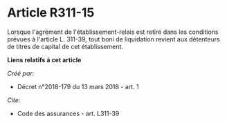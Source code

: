 # Article R311-15

Lorsque l'agrément de l'établissement-relais est retiré dans les conditions prévues à l'article L. 311-39, tout boni de
liquidation revient aux détenteurs de titres de capital de cet établissement.

**Liens relatifs à cet article**

_Créé par_:

  - Décret n°2018-179 du 13 mars 2018 - art. 1

_Cite_:

  - Code des assurances - art. L311-39
